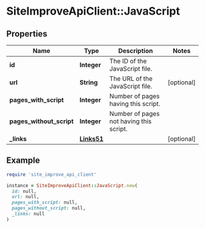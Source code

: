# SiteImproveApiClient::JavaScript

## Properties

| Name | Type | Description | Notes |
| ---- | ---- | ----------- | ----- |
| **id** | **Integer** | The ID of the JavaScript file. |  |
| **url** | **String** | The URL of the JavaScript file. | [optional] |
| **pages_with_script** | **Integer** | Number of pages having this script. |  |
| **pages_without_script** | **Integer** | Number of pages not having this script. |  |
| **_links** | [**Links51**](Links51.md) |  | [optional] |

## Example

```ruby
require 'site_improve_api_client'

instance = SiteImproveApiClient::JavaScript.new(
  id: null,
  url: null,
  pages_with_script: null,
  pages_without_script: null,
  _links: null
)
```

